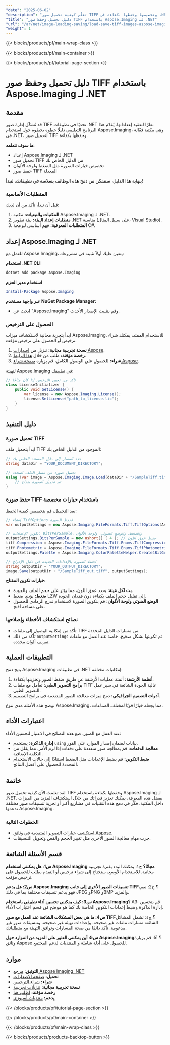 ```yaml
---
"date": "2025-06-02"
"description": "تعلّم كيفية تحميل صور TIFF وتخصيصها وحفظها بكفاءة في .NET باستخدام Aspose.Imaging. مثالي للتعامل مع تنسيقات الصور عالية الجودة بسهولة."
"title": "دليل تحميل وحفظ صور TIFF باستخدام Aspose.Imaging لـ .NET"
"url": "/ar/net/image-loading-saving/load-save-tiff-images-aspose-imaging-dotnet/"
"weight": 1
---
```


{{< blocks/products/pf/main-wrap-class >}}

{{< blocks/products/pf/main-container >}}

{{< blocks/products/pf/tutorial-page-section >}}
# دليل تحميل وحفظ صور TIFF باستخدام Aspose.Imaging لـ .NET

## مقدمة

قد تُشكّل إدارة صور TIFF تحديًا في تطبيقات .NET نظرًا لتعقيد إعداداتها. يُقدّم هذا البرنامج التعليمي دليلًا خطوة بخطوة حول استخدام Aspose.Imaging، وهي مكتبة فعّالة في .NET، لتحميل صور TIFF وحفظها بكفاءة.

**ما سوف تتعلمه:**
- إعداد Aspose.Imaging لـ .NET
- تحميل صور TIFF من الدليل الخاص بك
- تخصيص خيارات الصورة مثل الضغط ولوحة الألوان
- حفظ صور TIFF المعدلة

بنهاية هذا الدليل، ستتمكن من دمج هذه الوظائف بسلاسة في تطبيقاتك. لنبدأ!

### المتطلبات الأساسية

قبل أن نبدأ، تأكد من أن لديك:
1. **المكتبات والتبعيات:** مكتبة Aspose.Imaging لـ .NET.
2. **متطلبات إعداد البيئة:** بيئة تطوير .NET مناسبة (على سبيل المثال، Visual Studio).
3. **المتطلبات المعرفية:** فهم أساسي لبرمجة C#.

## إعداد Aspose.Imaging لـ .NET

للعمل مع Aspose.Imaging، يتعين عليك أولاً تثبيته في مشروعك:

**استخدام .NET CLI**
```bash
dotnet add package Aspose.Imaging
```

**استخدام مدير الحزم**
```powershell
Install-Package Aspose.Imaging
```

**عبر واجهة مستخدم NuGet Package Manager:**
- ابحث عن "Aspose.Imaging" وقم بتثبيت الإصدار الأحدث.

### الحصول على الترخيص

ابدأ بتجربة مجانية لاستكشاف ميزات Aspose.Imaging. للاستخدام الممتد، يمكنك شراء ترخيص أو الحصول على ترخيص مؤقت.
1. **نسخة تجريبية مجانية:** تنزيل من [إصدارات Aspose](https://releases.aspose.com/imaging/net/).
2. **رخصة مؤقتة:** طلب من خلال [هذا الرابط](https://purchase.aspose.com/temporary-license/).
3. **شراء:** للحصول على الوصول الكامل، قم بزيارة [صفحة شراء Aspose](https://purchase.aspose.com/buy).

لتهيئة Aspose.Imaging في تطبيقك:
```csharp
// تأكد من تعيين الترخيص إذا كان متاحًا
class LicenseInitializer {
    public void SetLicense() {
        var license = new Aspose.Imaging.License();
        license.SetLicense("path_to_license.lic");
    }
}
```

## دليل التنفيذ

### تحميل صورة TIFF

ابدأ بتحميل ملف TIFF الموجود من الدليل الخاص بك:
```csharp
// حدد المسار إلى دليل المستند الخاص بك
string dataDir = "YOUR_DOCUMENT_DIRECTORY";

// تحميل صورة من مسار الملف المحدد
using (var image = Aspose.Imaging.Image.Load(dataDir + "/SampleTiff.tiff")) {
    // تم تحميل الصورة بنجاح
}
```

### حفظ صورة TIFF باستخدام خيارات مخصصة

بعد التحميل، قم بتخصيص كيفية الحفظ:
```csharp
// إنشاء TiffOptions لحفظ الصورة
var outputSettings = new Aspose.Imaging.FileFormats.Tiff.TiffOptions(Aspose.Imaging.FileFormats.Tiff.Enums.TiffExpectedFormat.Default);

// تكوين الإعدادات: BitsPerSample، والضغط، والوضع الضوئي، ولوحة الألوان
outputSettings.BitsPerSample = new ushort[] { 4 }; // ضبط عمق اللون
tiff.Compression = Aspose.Imaging.FileFormats.Tiff.Enums.TiffCompressions.Lzw; // استخدام ضغط LZW
tiff.Photometric = Aspose.Imaging.FileFormats.Tiff.Enums.TiffPhotometrics.Palette;
outputSettings.Palette = Aspose.Imaging.ColorPaletteHelper.Create4BitGrayscale(false); // لوحة الألوان الرمادية

// احفظ الصورة بالإعدادات الجديدة في دليل الإخراج
string outputDir = "YOUR_OUTPUT_DIRECTORY";
image.Save(outputDir + "/SampleTiff_out.tiff", outputSettings);
```

**خيارات تكوين المفتاح:**
- **بت لكل عينة:** يحدد عمق اللون، مما يؤثر على حجم الملف والجودة.
- **ضغط:** يؤدي ضغط LZW إلى تقليل حجم الملف بكفاءة دون فقدان الجودة.
- **الوضع الضوئي ولوحة الألوان:** قم بتكوين الصورة لاستخدام تدرج الرمادي للحصول على مساحة أفتح.

### نصائح استكشاف الأخطاء وإصلاحها

- تأكد من إمكانية الوصول إلى ملفات TIFF من مسارات الدليل المحددة.
- تأكد من ذلك `outputSettings` تم تكوينها بشكل صحيح، خاصة عند العمل مع ملفات تعريف ألوان محددة.

## التطبيقات العملية

يتيح دمج Aspose.Imaging في تطبيقات .NET إمكانيات مختلفة:
1. **أنظمة الأرشفة:** أتمتة عمليات الأرشفة عن طريق ضغط الصور وتخزينها بكفاءة.
2. **برامج التصوير الطبي:** تعامل مع ملفات TIFF عالية الجودة الشائعة في سير عمل التصوير الطبي.
3. **أدوات التصميم الجرافيكي:** دمج ميزات معالجة الصور المتقدمة في برامج التصميم.

توضح هذه الأمثلة مدى تنوع Aspose.Imaging، مما يجعله خيارًا قويًا لمختلف الصناعات.

## اعتبارات الأداء

عند العمل مع الصور، ضع هذه النصائح في الاعتبار لتحسين الأداء:
- **إدارة الذاكرة:** يستخدم `using` بيانات لضمان إصدار الموارد على الفور.
- **معالجة الدفعات:** قم بمعالجة صور متعددة على دفعات إذا لزم الأمر، مما يقلل من التكلفة الإضافية.
- **ضبط التكوين:** قم بضبط الإعدادات مثل الضغط استنادًا إلى حالات الاستخدام المحددة للحصول على أفضل النتائج.

## خاتمة

لقد تعلمتَ الآن كيفية تحميل صور TIFF وحفظها بكفاءة باستخدام Aspose.Imaging لـ .NET. بفضل هذه المعرفة، يمكنك تعزيز قدراتك من خلال استكشاف المزيد من الميزات داخل المكتبة. فكّر في دمج هذه التقنيات في مشاريع أكبر أو تجربة تنسيقات صور مختلفة تدعمها Aspose.Imaging.

### الخطوات التالية
- استكشف خيارات التصوير المتقدمة في [وثائق Aspose](https://reference.aspose.com/imaging/net/).
- جرب مهام معالجة الصور الأخرى مثل تغيير الحجم والقص وتحويل التنسيقات.

## قسم الأسئلة الشائعة

**س1: هل يمكنني استخدام Aspose.Imaging مجانًا؟**
ج١: يمكنك البدء بفترة تجريبية مجانية. للاستخدام الأوسع، ستحتاج إلى شراء ترخيص أو التقدم بطلب للحصول على ترخيص مؤقت.

**س2: هل يدعم Aspose.Imaging تنسيقات الصور الأخرى إلى جانب TIFF؟**
ج2: نعم، فهو يدعم تنسيقات مختلفة بما في ذلك JPEG وPNG وBMP والمزيد.

**س3: كيف يمكنني تحسين أداء تطبيقي باستخدام Aspose.Imaging؟**
A3: قم بتحسين إدارة الذاكرة وضبط إعدادات التكوين الخاصة بك كما هو موضح في قسم اعتبارات الأداء.

**س4: ما هي بعض المشكلات الشائعة عند العمل مع صور TIFF؟**
ج٤: تشمل المشاكل الشائعة مسارات ملفات غير صحيحة، وإعدادات تهيئة غير صحيحة، وتنسيقات صور غير مدعومة. تأكد دائمًا من صحة المسارات وتوافق التهيئة مع متطلباتك.

**س5: أين يمكنني العثور على المزيد من الموارد حول Aspose.Imaging؟**
أ5: قم بزيارة [وثائق Aspose](https://reference.aspose.com/imaging/net/) للحصول على أدلة شاملة و [المنتديات](https://forum.aspose.com/c/imaging/10) لدعم المجتمع.

## موارد
- **التوثيق:** [مرجع Aspose Imaging .NET](https://reference.aspose.com/imaging/net/)
- **تحميل:** [صفحة الإصدارات](https://releases.aspose.com/imaging/net/)
- **شراء:** [شراء الترخيص](https://purchase.aspose.com/buy)
- **نسخة تجريبية مجانية:** [تنزيلات تجريبية](https://releases.aspose.com/imaging/net/)
- **رخصة مؤقتة:** [اطلب هنا](https://purchase.aspose.com/temporary-license/)
- **يدعم:** [منتديات أسبوزي](https://forum.aspose.com/c/imaging/10)

{{< /blocks/products/pf/tutorial-page-section >}}

{{< /blocks/products/pf/main-container >}}

{{< /blocks/products/pf/main-wrap-class >}}

{{< blocks/products/products-backtop-button >}}